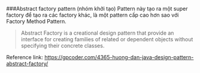 ###Abstract factory pattern (nhóm khởi tạo)
Pattern này tạo ra một super factory để tạo ra các factory khác, là một pattern cấp cao hơn sao với Factory Method Pattern.  

> Abstract Factory is a creational design pattern that provide an interface for creating families of  related or dependent objects without specifying their concrete classes.  

Reference link: https://gpcoder.com/4365-huong-dan-java-design-pattern-abstract-factory/